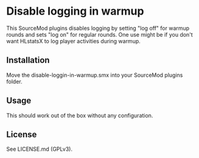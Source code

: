 # Disable logging in warmup

This SourceMod plugins disables logging by setting "log off" for warmup rounds and sets "log on" for regular rounds. One use might be if you don't want HLstatsX to log player activities during warmup.

## Installation

Move the disable-loggin-in-warmup.smx into your SourceMod plugins folder.

## Usage

This should work out of the box without any configuration.

## License

See LICENSE.md (GPLv3).